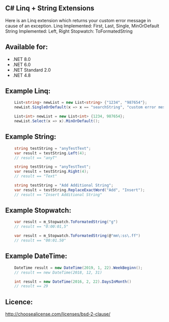 ## C# Linq + String Extensions ##

Here is an Linq extension which returns your custom error message in cause of an exception.
Linq Implemented: First, Last, Single, MinOrDefault
String Implemented: Left, Right
Stopwatch: ToFormatedString

## Available for:
- .NET 8.0
- .NET 6.0
- .NET Standard 2.0
- .NET 4.8

## Example Linq:
```csharp
	List<string> newList = new List<string> {"1234", "987654"};
	newList.SingleOrDefault(x => x == "searchString", "custom error message e.g. search string mot in list");
```

```csharp
	List<int> newList = new List<int> {1234, 987654};
	newList.Select(x => x).MinOrDefault();
```

## Example String:
```csharp
	string testString = "anyTestText";
	var result = testString.Left(4);
	// result == "anyT"
```

```csharp
	string testString = "anyTestText";
	var result = testString.Right(4);
	// result == "Text"
```

```csharp
	string testString = "Add Additional String";
	var result = testString.ReplaceExactWord("Add", "Insert");
	// result == "Insert Additional String"
```

## Example Stopwatch:
```csharp
	var result = m_Stopwatch.ToFormatedString("g")
	// result == "0:00:01,5"
```

```csharp
	var result = m_Stopwatch.ToFormatedString(@"mm\:ss\.ff")
	// result == "00:01.50"
```

## Example DateTime:
```csharp
	DateTime result = new DateTime(2019, 1, 22).WeekBeginn();
	// result == new DateTime(2018, 12, 31)
```

```csharp
	int result = new DateTime(2016, 2, 22).DaysInMonth()
	// result == 29
```

## Licence:
http://choosealicense.com/licenses/bsd-2-clause/
